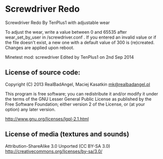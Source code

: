 Screwdriver Redo
================

Screwdriver Redo By TenPlus1 with adjustable wear

To adjust the wear, write a value between 0 and 65535 after wear_set_by_user in <modpath>/screwdriver.conf .
If you entered an invalid value or if the file doesn't exist, a new one with a default value of 300 is (re)created.
Changes are applied upon reboot.

Minetest mod: screwdriver
Edited by TenPlus1 on 2nd Sep 2014

License of source code:
-----------------------
Copyright (C) 2013 RealBadAngel, Maciej Kasatkin <mk@realbadangel.pl>

This program is free software; you can redistribute it and/or modify
it under the terms of the GNU Lesser General Public License as published by
the Free Software Foundation; either version 2 of the License, or
(at your option) any later version.

http://www.gnu.org/licenses/lgpl-2.1.html

License of media (textures and sounds)
--------------------------------------
Attribution-ShareAlike 3.0 Unported (CC BY-SA 3.0)                                 
http://creativecommons.org/licenses/by-sa/3.0/
